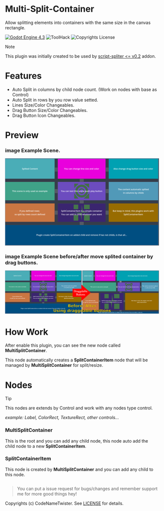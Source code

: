# Multi-Split-Container
Allow splitting elements into containers with the same size in the canvas rectangle.

[![Godot Engine 4.3](https://img.shields.io/badge/Godot_Engine-4.x-blue)](https://godotengine.org/) ![ToolHack](https://img.shields.io/badge/Tool-Addon-green) ![Copyrights License](https://img.shields.io/badge/License-MIT-blue)

>[!NOTE]
>This plugin was initially created to be used by [script-spliter <= v0.2](https://github.com/CodeNameTwister/Script-Spliter) addon.

# Features
* Auto Split in columns by child node count. (Work on nodes with base as Control)
* Auto Split in rows by you row value setted.
* Lines Size/Color Changeables.
* Drag Button Size/Color Changeables.
* Drag Button Icon Changeables.


# Preview
### image Example Scene.
![image_preview1](images/example.png)
### image Example Scene before/after move splited container by drag buttons.
![image_preview2](images/example_full.png)

# How Work
After enable this plugin, you can see the new node called **MultiSplitContainer**.

This node automatically creates a **SplitContainerItem** node that will be managed by **MultiSplitContainer** for split/resize.

# Nodes

>[!TIP]
>This nodes are extends by Control and work with any nodes type control.
>
>*example: Label, ColorRect, TextureRect, other controls...*
### MultiSplitContainer
This is the root and you can add any child node, this node auto add the child node to a new **SplitContainerItem**.

### SplitContainerItem
This node is created by **MultiSplitContainer** and you can add any child to this node.

##

>  You can put a issue request for bugs/changes and remember support me for more good things hey!

Copyrights (c) CodeNameTwister. See [LICENSE](LICENSE) for details.

[godot engine]: https://godotengine.org/

